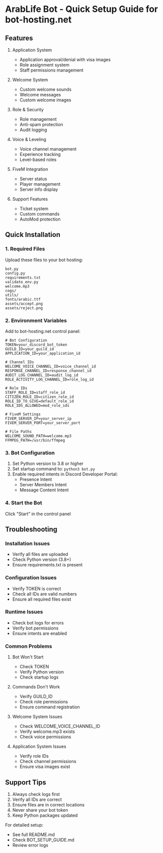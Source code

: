 # ArabLife Bot - Quick Setup Guide for bot-hosting.net

## Features

1. Application System
   - Application approval/denial with visa images
   - Role assignment system
   - Staff permissions management

2. Welcome System
   - Custom welcome sounds
   - Welcome messages
   - Custom welcome images

3. Role & Security
   - Role management
   - Anti-spam protection
   - Audit logging

4. Voice & Leveling
   - Voice channel management
   - Experience tracking
   - Level-based roles

5. FiveM Integration
   - Server status
   - Player management
   - Server info display

6. Support Features
   - Ticket system
   - Custom commands
   - AutoMod protection

## Quick Installation

### 1. Required Files
Upload these files to your bot hosting:
```
bot.py
config.py
requirements.txt
validate_env.py
welcome.mp3
cogs/
utils/
fonts/arabic.ttf
assets/accept.png
assets/reject.png
```

### 2. Environment Variables
Add to bot-hosting.net control panel:
```env
# Bot Configuration
TOKEN=your_discord_bot_token
GUILD_ID=your_guild_id
APPLICATION_ID=your_application_id

# Channel IDs
WELCOME_VOICE_CHANNEL_ID=voice_channel_id
RESPONSE_CHANNEL_ID=response_channel_id
AUDIT_LOG_CHANNEL_ID=audit_log_id
ROLE_ACTIVITY_LOG_CHANNEL_ID=role_log_id

# Role IDs
STAFF_ROLE_ID=staff_role_id
CITIZEN_ROLE_ID=citizen_role_id
ROLE_ID_TO_GIVE=default_role_id
ROLE_IDS_ALLOWED=mod_role_ids

# FiveM Settings
FIVEM_SERVER_IP=your_server_ip
FIVEM_SERVER_PORT=your_server_port

# File Paths
WELCOME_SOUND_PATH=welcome.mp3
FFMPEG_PATH=/usr/bin/ffmpeg
```

### 3. Bot Configuration
1. Set Python version to 3.8 or higher
2. Set startup command to: `python3 bot.py`
3. Enable required intents in Discord Developer Portal:
   - Presence Intent
   - Server Members Intent
   - Message Content Intent

### 4. Start the Bot
Click "Start" in the control panel

## Troubleshooting

### Installation Issues
- Verify all files are uploaded
- Check Python version (3.8+)
- Ensure requirements.txt is present

### Configuration Issues
- Verify TOKEN is correct
- Check all IDs are valid numbers
- Ensure all required files exist

### Runtime Issues
- Check bot logs for errors
- Verify bot permissions
- Ensure intents are enabled

### Common Problems

1. Bot Won't Start
   - Check TOKEN
   - Verify Python version
   - Check startup logs

2. Commands Don't Work
   - Verify GUILD_ID
   - Check role permissions
   - Ensure command registration

3. Welcome System Issues
   - Check WELCOME_VOICE_CHANNEL_ID
   - Verify welcome.mp3 exists
   - Check voice permissions

4. Application System Issues
   - Verify role IDs
   - Check channel permissions
   - Ensure visa images exist

## Support Tips

1. Always check logs first
2. Verify all IDs are correct
3. Ensure files are in correct locations
4. Never share your bot token
5. Keep Python packages updated

For detailed setup:
- See full README.md
- Check BOT_SETUP_GUIDE.md
- Review error logs
